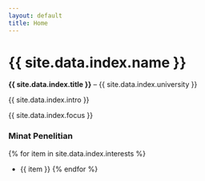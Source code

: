 ```yaml
---
layout: default
title: Home
---
```

# {{ site.data.index.name }}
**{{ site.data.index.title }}** – {{ site.data.index.university }}

{{ site.data.index.intro }}

{{ site.data.index.focus }}

### Minat Penelitian
{% for item in site.data.index.interests %}
- {{ item }}
{% endfor %}

